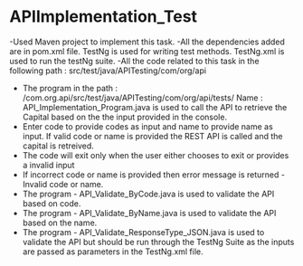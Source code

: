 # APIImplementation_Test

-Used Maven project to implement this task.
-All the dependencies added are in pom.xml file. TestNg is used for writing test methods. TestNg.xml is used to run the testNg suite.
-All the code related to this task in the following path : src/test/java/APITesting/com/org/api
- The program in the path : /com.org.api/src/test/java/APITesting/com/org/api/tests/ Name : API_Implementation_Program.java is used to call the API to retrieve the Capital based on the the input provided in the console. 
- Enter code to provide codes as input and name to provide name as input. If valid code or name is provided the REST API is called and the capital is retreived.
- The code will exit only when the user either chooses to exit or provides a invalid input
- If incorrect code or name is provided then error message is returned - Invalid code or name.
- The program - API_Validate_ByCode.java is used to validate the API based on code.
- The program - API_Validate_ByName.java is used to validate the API based on the name.
- The program - API_Validate_ResponseType_JSON.java is used to validate the API but should be run through the TestNg Suite as the inputs are passed as parameters in the TestNg.xml file.
